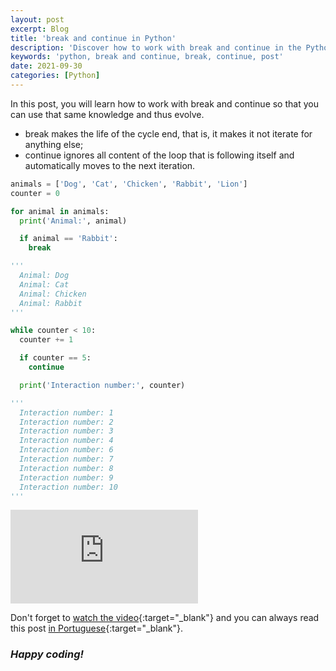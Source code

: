 ```yaml
---
layout: post
excerpt: Blog
title: 'break and continue in Python'
description: 'Discover how to work with break and continue in the Python programming language. Get answers to your questions with the theory and examples presented.'
keywords: 'python, break and continue, break, continue, post'
date: 2021-09-30
categories: [Python]
---
```


In this post, you will learn how to work with break and continue so that you can use that same knowledge and thus evolve.

- break makes the life of the cycle end, that is, it makes it not iterate for anything else;
- continue ignores all content of the loop that is following itself and automatically moves to the next iteration.

```python
animals = ['Dog', 'Cat', 'Chicken', 'Rabbit', 'Lion']
counter = 0

for animal in animals:
  print('Animal:', animal)

  if animal == 'Rabbit':
    break

'''
  Animal: Dog
  Animal: Cat
  Animal: Chicken
  Animal: Rabbit
'''

while counter < 10:
  counter += 1

  if counter == 5:
    continue

  print('Interaction number:', counter)

'''
  Interaction number: 1
  Interaction number: 2
  Interaction number: 3
  Interaction number: 4
  Interaction number: 6
  Interaction number: 7
  Interaction number: 8
  Interaction number: 9
  Interaction number: 10
'''
```

<div class="video-container">
  <iframe src="https://www.youtube.com/embed/bh0yUxxWBZE" frameborder="0" allowfullscreen></iframe>
</div>

Don't forget to [watch the video](https://youtu.be/bh0yUxxWBZE){:target="\_blank"} and you can always read this post [in Portuguese](https://caffeinealgorithm.com/blog/break-e-continue-em-python/){:target="\_blank"}.

### _Happy coding!_
